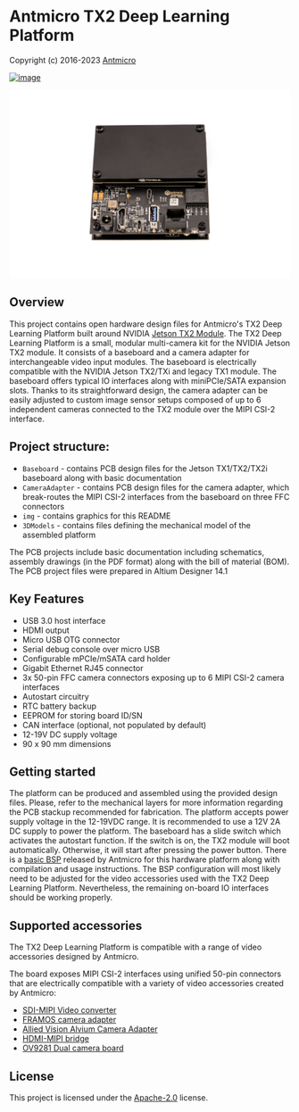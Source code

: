 # Antmicro TX2 Deep Learning Platform

Copyright (c) 2016-2023 [Antmicro](https://www.antmicro.com)

[![image](https://img.shields.io/badge/View%20on-Antmicro%20Open%20Source%20Portal-332d37?style=flat-square)](https://opensource.antmicro.com/projects/jetson-tx2-deep-learning-platform)

![](img/tx2-deep-learning-platform.png)

## Overview

This project contains open hardware design files for Antmicro's TX2 Deep Learning Platform built around NVIDIA [Jetson TX2 Module](https://developer.nvidia.com/embedded/jetson-tx2).
The TX2 Deep Learning Platform is a small, modular multi-camera kit for the NVIDIA Jetson TX2 module.
It consists of a baseboard and a camera adapter for interchangeable video input modules.
The baseboard is electrically compatible with the NVIDIA Jetson TX2/TXi and legacy TX1 module.
The baseboard offers typical IO interfaces along with miniPCIe/SATA expansion slots.
Thanks to its straightforward design, the camera adapter can be easily adjusted to custom image sensor setups composed of up to 6 independent cameras connected to the TX2 module over the MIPI CSI-2 interface.

## Project structure:

* `Baseboard` - contains PCB design files for the Jetson TX1/TX2/TX2i baseboard along with basic documentation
* `CameraAdapter` - contains PCB design files for the camera adapter, which break-routes the MIPI CSI-2 interfaces from the baseboard on three FFC connectors
* `img` - contains graphics for this README
* `3DModels` - contains files defining the mechanical model of the assembled platform

The PCB projects include basic documentation including schematics, assembly drawings (in the PDF format) along with the bill of material (BOM).
The PCB project files were prepared in Altium Designer 14.1

## Key Features

* USB 3.0 host interface
* HDMI output
* Micro USB OTG connector
* Serial debug console over micro USB
* Configurable mPCIe/mSATA card holder
* Gigabit Ethernet RJ45 connector
* 3x 50-pin FFC camera connectors exposing up to 6 MIPI CSI-2 camera interfaces
* Autostart circuitry
* RTC battery backup
* EEPROM for storing board ID/SN
* CAN interface (optional, not populated by default)
* 12-19V DC supply voltage
* 90 x 90 mm dimensions

## Getting started

The platform can be produced and assembled using the provided design files.
Please, refer to the mechanical layers for more information regarding the PCB stackup recommended for fabrication.
The platform accepts power supply voltage in the 12-19VDC range.
It is recommended to use a 12V 2A DC supply to power the platform.
The baseboard has a slide switch which activates the autostart function.
If the switch is on, the TX2 module will boot automatically. Otherwise, it will start after pressing the power button.
There is a [basic BSP](https://github.com/antmicro/tx2-deep-learning-kit-bsp) released by Antmicro for this hardware platform along with compilation and usage instructions.
The BSP configuration will most likely need to be adjusted for the video accessories used with the TX2 Deep Learning Platform.
Nevertheless, the remaining on-board IO interfaces should be working properly.

## Supported accessories

The TX2 Deep Learning Platform is compatible with a range of video accessories designed by Antmicro.

The board exposes MIPI CSI-2 interfaces using unified 50-pin connectors that are electrically compatible with a variety of video accessories created by Antmicro:

* [SDI-MIPI Video converter](https://github.com/antmicro/sdi-mipi-video-converter)
* [FRAMOS camera adapter](https://github.com/antmicro/framos-csi-adapter)
* [Allied Vision Alvium Camera Adapter](https://github.com/antmicro/alvium-flexible-csi-adapter)
* [HDMI-MIPI bridge](https://github.com/antmicro/hdmi-mipi-bridge)
* [OV9281 Dual camera board](https://github.com/antmicro/ov9281-camera-board)

## License

This project is licensed under the [Apache-2.0](LICENSE) license.
